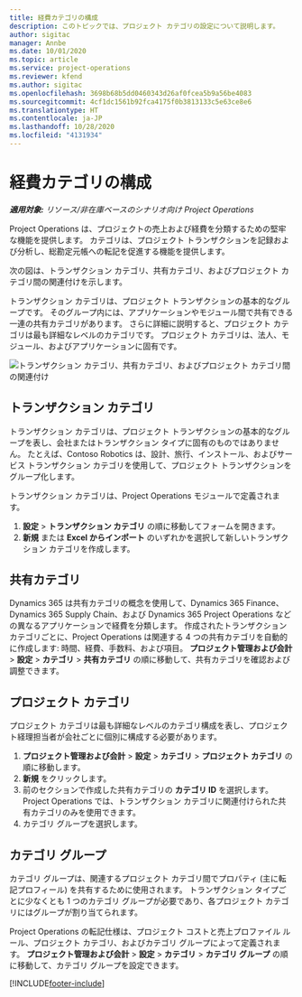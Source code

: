 ```yaml
---
title: 経費カテゴリの構成
description: このトピックでは、プロジェクト カテゴリの設定について説明します。
author: sigitac
manager: Annbe
ms.date: 10/01/2020
ms.topic: article
ms.service: project-operations
ms.reviewer: kfend
ms.author: sigitac
ms.openlocfilehash: 3698b68b5dd0460343d26af0fcea5b9a56be4083
ms.sourcegitcommit: 4cf1dc1561b92fca4175f0b3813133c5e63ce8e6
ms.translationtype: HT
ms.contentlocale: ja-JP
ms.lasthandoff: 10/28/2020
ms.locfileid: "4131934"
---
```

# <a name="configure-project-categories"></a>経費カテゴリの構成

_**適用対象:** リソース/非在庫ベースのシナリオ向け Project Operations_

Project Operations は、プロジェクトの売上および経費を分類するための堅牢な機能を提供します。 カテゴリは、プロジェクト トランザクションを記録および分析し、総勘定元帳への転記を促進する機能を提供します。

次の図は、トランザクション カテゴリ、共有カテゴリ、およびプロジェクト カテゴリ間の関連付けを示します。 

トランザクション カテゴリは、プロジェクト トランザクションの基本的なグループです。 そのグループ内には、アプリケーションやモジュール間で共有できる一連の共有カテゴリがあります。 さらに詳細に説明すると、プロジェクト カテゴリは最も詳細なレベルのカテゴリです。 プロジェクト カテゴリは、法人、モジュール、およびアプリケーションに固有です。

![トランザクション カテゴリ、共有カテゴリ、およびプロジェクト カテゴリ間の関連付け](media/project-categories.png)

## <a name="transaction-categories"></a>トランザクション カテゴリ

トランザクション カテゴリは、プロジェクト トランザクションの基本的なグループを表し、会社またはトランザクション タイプに固有のものではありません。 たとえば、Contoso Robotics は、設計、旅行、インストール、およびサービス トランザクション カテゴリを使用して、プロジェクト トランザクションをグループ化します。

トランザクション カテゴリは、Project Operations モジュールで定義されます。 
1. **設定** \> **トランザクション カテゴリ** の順に移動してフォームを開きます。 
2. **新規** または **Excel からインポート** のいずれかを選択して新しいトランザクション カテゴリを作成します。

## <a name="shared-categories"></a>共有カテゴリ

Dynamics 365 は共有カテゴリの概念を使用して、Dynamics 365 Finance、Dynamics 365 Supply Chain、および Dynamics 365 Project Operations などの異なるアプリケーションで経費を分類します。 作成されたトランザクション カテゴリごとに、Project Operations は関連する 4 つの共有カテゴリを自動的に作成します: 時間、経費、手数料、および項目。 **プロジェクト管理および会計** \> **設定** \> **カテゴリ** \> **共有カテゴリ** の順に移動して、共有カテゴリを確認および調整できます。

## <a name="project-categories"></a>プロジェクト カテゴリ

プロジェクト カテゴリは最も詳細なレベルのカテゴリ構成を表し、プロジェクト経理担当者が会社ごとに個別に構成する必要があります。

1. **プロジェクト管理および会計** \> **設定** \> **カテゴリ** \> **プロジェクト カテゴリ** の順に移動します。
2. **新規** をクリックします。
3. 前のセクションで作成した共有カテゴリの **カテゴリ ID** を選択します。 Project Operations では、トランザクション カテゴリに関連付けられた共有カテゴリのみを使用できます。
4. カテゴリ グループを選択します。

## <a name="category-groups"></a>カテゴリ グループ

カテゴリ グループは、関連するプロジェクト カテゴリ間でプロパティ (主に転記プロフィール) を共有するために使用されます。 トランザクション タイプごとに少なくとも 1 つのカテゴリ グループが必要であり、各プロジェクト カテゴリにはグループが割り当てられます。

Project Operations の転記仕様は、プロジェクト コストと売上プロファイル ルール、プロジェクト カテゴリ、およびカテゴリ グループによって定義されます。 **プロジェクト管理および会計** \> **設定** \> **カテゴリ** \> **カテゴリ グループ** の順に移動して、カテゴリ グループを設定できます。


[!INCLUDE[footer-include](../includes/footer-banner.md)]
